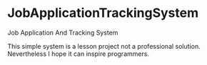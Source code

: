 # JobApplicationTrackingSystem
Job Application And Tracking System


This simple system is a lesson project not a professional solution. Nevertheless I hope it can inspire programmers. 
